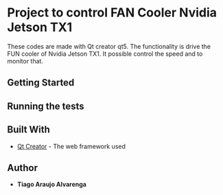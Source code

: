 # Project to control FAN Cooler Nvidia Jetson TX1

These codes are made with Qt creator qt5. The functionality is drive the FUN cooler of Nvidia Jetson TX1. It possible control the speed and to monitor that.


<!----------------------------------->
<!--Como copiar e rodar-->
<!----------------------------------->
## Getting Started 




<!----------------------------------->
<!--Exemplo do sistema-->
<!----------------------------------->
## Running the tests




## Built With
* [Qt Creator](https://www.qt.io/) - The web framework used



## Author
* **Tiago Araujo Alvarenga**
